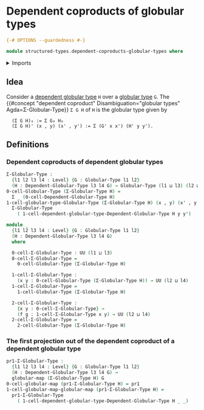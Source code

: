 # Dependent coproducts of globular types

```agda
{-# OPTIONS --guardedness #-}

module structured-types.dependent-coproducts-globular-types where
```

<details><summary>Imports</summary>

```agda
open import foundation.dependent-pair-types
open import foundation.universe-levels

open import structured-types.dependent-globular-types
open import structured-types.globular-maps
open import structured-types.globular-types
```

</details>

## Idea

Consider a [dependent globular type](structured-types.dependent-globular-types.md) `H` over a [globular type](structured-types.globular-types.md) `G`. The {{#concept "dependent coproduct" Disambiguation="globular types" Agda=Σ-Globular-Type}} `Σ G H` of `H` is the globular type given by

```text
  (Σ G H)₀ := Σ G₀ H₀
  (Σ G H)' (x , y) (x' , y') := Σ (G' x x') (H' y y').
```

## Definitions

### Dependent coproducts of dependent globular types

```agda
Σ-Globular-Type :
  {l1 l2 l3 l4 : Level} {G : Globular-Type l1 l2}
  (H : Dependent-Globular-Type l3 l4 G) → Globular-Type (l1 ⊔ l3) (l2 ⊔ l4)
0-cell-Globular-Type (Σ-Globular-Type H) =
  Σ _ (0-cell-Dependent-Globular-Type H)
1-cell-globular-type-Globular-Type (Σ-Globular-Type H) (x , y) (x' , y') =
  Σ-Globular-Type
    ( 1-cell-dependent-globular-type-Dependent-Globular-Type H y y')

module _
  {l1 l2 l3 l4 : Level} {G : Globular-Type l1 l2}
  (H : Dependent-Globular-Type l3 l4 G)
  where

  0-cell-Σ-Globular-Type : UU (l1 ⊔ l3)
  0-cell-Σ-Globular-Type =
    0-cell-Globular-Type (Σ-Globular-Type H)

  1-cell-Σ-Globular-Type :
    (x y : 0-cell-Globular-Type (Σ-Globular-Type H)) → UU (l2 ⊔ l4)
  1-cell-Σ-Globular-Type =
    1-cell-Globular-Type (Σ-Globular-Type H)

  2-cell-Σ-Globular-Type :
    {x y : 0-cell-Σ-Globular-Type} →
    (f g : 1-cell-Σ-Globular-Type x y) → UU (l2 ⊔ l4)
  2-cell-Σ-Globular-Type =
    2-cell-Globular-Type (Σ-Globular-Type H)
```

### The first projection out of the dependent coproduct of a dependent globular type

```agda
pr1-Σ-Globular-Type :
  {l1 l2 l3 l4 : Level} {G : Globular-Type l1 l2}
  (H : Dependent-Globular-Type l3 l4 G) →
  globular-map (Σ-Globular-Type H) G
0-cell-globular-map (pr1-Σ-Globular-Type H) = pr1
1-cell-globular-map-globular-map (pr1-Σ-Globular-Type H) =
  pr1-Σ-Globular-Type
    ( 1-cell-dependent-globular-type-Dependent-Globular-Type H _ _)
```
